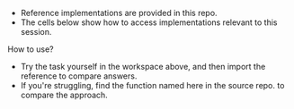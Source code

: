 - Reference implementations are provided in this repo.
- The cells below show how to access implementations relevant to this session.

How to use?
- Try the task yourself in the workspace above, and then import the reference to compare answers.
- If you're struggling, find the function named here in the source repo. to compare the approach.